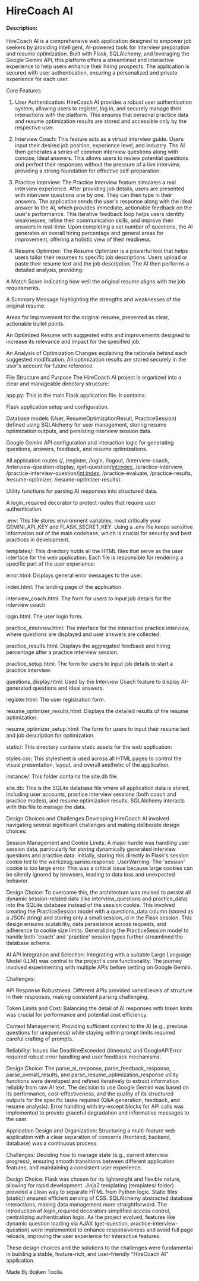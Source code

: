 # HireCoach AI
#### Description:
HireCoach AI is a comprehensive web application designed to empower job seekers by providing intelligent, AI-powered tools for interview preparation and resume optimization. Built with Flask, SQLAlchemy, and leveraging the Google Gemini API, this platform offers a streamlined and interactive experience to help users enhance their hiring prospects. The application is secured with user authentication, ensuring a personalized and private experience for each user.

Core Features
1. User Authentication:
HireCoach AI provides a robust user authentication system, allowing users to register, log in, and securely manage their interactions with the platform. This ensures that personal practice data and resume optimization results are stored and accessible only by the respective user.

2. Interview Coach:
This feature acts as a virtual interview guide. Users input their desired job position, experience level, and industry. The AI then generates a series of common interview questions along with concise, ideal answers. This allows users to review potential questions and perfect their responses without the pressure of a live interview, providing a strong foundation for effective self-preparation.

3. Practice Interview:
The Practice Interview feature simulates a real interview experience. After providing job details, users are presented with interview questions one by one. They can then type in their answers. The application sends the user's response along with the ideal answer to the AI, which provides immediate, actionable feedback on the user's performance. This iterative feedback loop helps users identify weaknesses, refine their communication skills, and improve their answers in real-time. Upon completing a set number of questions, the AI generates an overall hiring percentage and general areas for improvement, offering a holistic view of their readiness.

4. Resume Optimizer:
The Resume Optimizer is a powerful tool that helps users tailor their resumes to specific job descriptions. Users upload or paste their resume text and the job description. The AI then performs a detailed analysis, providing:

A Match Score indicating how well the original resume aligns with the job requirements.

A Summary Message highlighting the strengths and weaknesses of the original resume.

Areas for Improvement for the original resume, presented as clear, actionable bullet points.

An Optimized Resume with suggested edits and improvements designed to increase its relevance and impact for the specified job.

An Analysis of Optimization Changes explaining the rationale behind each suggested modification.
All optimization results are stored securely in the user's account for future reference.

File Structure and Purpose
The HireCoach AI project is organized into a clear and manageable directory structure:

app.py: This is the main Flask application file. It contains:

Flask application setup and configuration.

Database models (User, ResumeOptimizationResult, PracticeSession) defined using SQLAlchemy for user management, storing resume optimization outputs, and persisting interview session data.

Google Gemini API configuration and interaction logic for generating questions, answers, feedback, and resume optimizations.

All application routes (/, /register, /login, /logout, /interview-coach, /interview-question-display, /get-question/<int:index>, /practice-interview, /practice-interview-question/<int:index>, /practice-evaluate, /practice-results, /resume-optimizer, /resume-optimizer-results).

Utility functions for parsing AI responses into structured data.

A login_required decorator to protect routes that require user authentication.

.env: This file stores environment variables, most critically your GEMINI_API_KEY and FLASK_SECRET_KEY. Using a .env file keeps sensitive information out of the main codebase, which is crucial for security and best practices in development.

templates/: This directory holds all the HTML files that serve as the user interface for the web application. Each file is responsible for rendering a specific part of the user experience:

error.html: Displays general error messages to the user.

index.html: The landing page of the application.

interview_coach.html: The form for users to input job details for the interview coach.

login.html: The user login form.

practice_interview.html: The interface for the interactive practice interview, where questions are displayed and user answers are collected.

practice_results.html: Displays the aggregated feedback and hiring percentage after a practice interview session.

practice_setup.html: The form for users to input job details to start a practice interview.

questions_display.html: Used by the Interview Coach feature to display AI-generated questions and ideal answers.

register.html: The user registration form.

resume_optimizer_results.html: Displays the detailed results of the resume optimization.

resume_optimizer_setup.html: The form for users to input their resume text and job description for optimization.

static/: This directory contains static assets for the web application:

styles.css: This stylesheet is used across all HTML pages to control the visual presentation, layout, and overall aesthetic of the application.

instance/: This folder contains the site.db file.

site.db: This is the SQLite database file where all application data is stored, including user accounts, practice interview sessions (both coach and practice modes), and resume optimization results. SQLAlchemy interacts with this file to manage the data.

Design Choices and Challenges
Developing HireCoach AI involved navigating several significant challenges and making deliberate design choices:

Session Management and Cookie Limits: A major hurdle was handling user session data, particularly for storing dynamically generated interview questions and practice data. Initially, storing this directly in Flask's session cookie led to the werkzeug.sansio.response: UserWarning: The 'session' cookie is too large error. This was a critical issue because large cookies can be silently ignored by browsers, leading to data loss and unexpected behavior.

Design Choice: To overcome this, the architecture was revised to persist all dynamic session-related data (like interview_questions and practice_data) into the SQLite database instead of the session cookie. This involved creating the PracticeSession model with a questions_data column (stored as a JSON string) and storing only a small session_id in the Flask session. This design ensures scalability, data persistence across requests, and adherence to cookie size limits. Generalizing the PracticeSession model to handle both 'coach' and 'practice' session types further streamlined the database schema.

AI API Integration and Selection: Integrating with a suitable Large Language Model (LLM) was central to the project's core functionality. The journey involved experimenting with multiple APIs before settling on Google Gemini.

Challenges:

API Response Robustness: Different APIs provided varied levels of structure in their responses, making consistent parsing challenging.

Token Limits and Cost: Balancing the detail of AI responses with token limits was crucial for performance and potential cost efficiency.

Context Management: Providing sufficient context to the AI (e.g., previous questions for uniqueness) while staying within prompt limits required careful crafting of prompts.

Reliability: Issues like DeadlineExceeded (timeouts) and GoogleAPIError required robust error handling and user feedback mechanisms.

Design Choice: The parse_ai_response, parse_feedback_response, parse_overall_results, and parse_resume_optimization_response utility functions were developed and refined iteratively to extract information reliably from raw AI text. The decision to use Google Gemini was based on its performance, cost-effectiveness, and the quality of its structured outputs for the specific tasks required (Q&A generation, feedback, and resume analysis). Error handling with try-except blocks for API calls was implemented to provide graceful degradation and informative messages to the user.

Application Design and Organization: Structuring a multi-feature web application with a clear separation of concerns (frontend, backend, database) was a continuous process.

Challenges: Deciding how to manage state (e.g., current interview progress), ensuring smooth transitions between different application features, and maintaining a consistent user experience.

Design Choice: Flask was chosen for its lightweight and flexible nature, allowing for rapid development. Jinja2 templating (templates/ folder) provided a clean way to separate HTML from Python logic. Static files (static/) ensured efficient serving of CSS. SQLAlchemy abstracted database interactions, making data management more straightforward. The introduction of login_required decorators simplified access control, centralizing authentication logic. As the project evolved, features like dynamic question loading via AJAX (get-question, practice-interview-question) were implemented to enhance responsiveness and avoid full page reloads, improving the user experience for interactive features.

These design choices and the solutions to the challenges were fundamental in building a stable, feature-rich, and user-friendly "HireCoach AI" application.

Made By Bojken Tocila.
